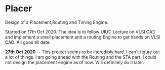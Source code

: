 # Placer
Design of a Placement,Routing and Timing Engine.

Started on 17th Oct 2020. The idea is to follow UIUC Lecture on VLSI CAD and implement a small placement and a routing Engine to get hands on VLSI CAD.
All good till date.

**27th Oct 2020** -- This project seems to be incredibly hard. I can't figure out a lot of things. I am going ahead with the Routing and the STA part.
I could not design the placement engine as of now. Will definitely do it later.
